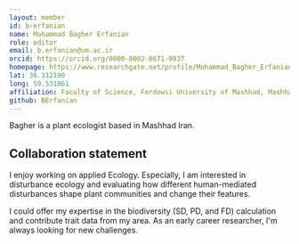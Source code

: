 ```yaml
---
layout: member
id: b-erfanian
name: Mohammad Bagher Erfanian
role: editor
email: b.erfanian@um.ac.ir
orcid: https://orcid.org/0000-0002-8671-9037
homepage: https://www.researchgate.net/profile/Mohammad_Bagher_Erfanian
lat: 36.312190
long: 59.531861
affiliation: Faculty of Science, Ferdowsi University of Mashhad, Mashhad, Iran 
github: BErfanian
---
```


Bagher is a plant ecologist based in Mashhad Iran. 

## Collaboration statement
I enjoy working on applied Ecology. Especially, I am interested in disturbance ecology and evaluating how different human-mediated disturbances shape plant communities and change their features.

I could offer my expertise in the biodiversity (SD, PD, and FD) calculation and contribute trait data from my area. As an early career researcher, I'm always looking for new challenges.
